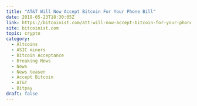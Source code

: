 ```yaml
---
title: "AT&T Will Now Accept Bitcoin For Your Phone Bill"
date: 2019-05-23T18:30:05Z
link: https://bitcoinist.com/att-will-now-accept-bitcoin-for-your-phone-bill/?utm_medium=RSS&utm_source=hune
site: bitcoinist.com
topic: crypto
category:
  - Altcoins
  - ASIC miners
  - Bitcoin Acceptance
  - Breaking News
  - News
  - News teaser
  - Accept Bitcoin
  - AT&T
  - Bitpay
draft: false
---
```

